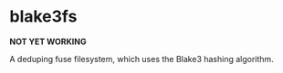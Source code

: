 # blake3fs

**NOT YET WORKING**

A deduping fuse filesystem, which uses the Blake3 hashing algorithm.



